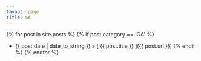 ```yaml
---
layout: page
title: GA
---
```

{% for post in site.posts %}
  {% if post.category == 'GA' %}
  * {{ post.date | date_to_string }} &raquo; [ {{ post.title }} ]({{ post.url }})
  {% endif %}
{% endfor %}
